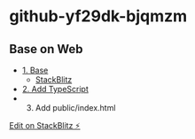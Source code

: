 # github-yf29dk-bjqmzm

## Base on Web

- [1. Base](https://webpack.js.org/guides/getting-started/)
  - [StackBlitz](https://stackblitz.com/github/webpack/webpack.js.org/tree/master/examples/getting-started?terminal=)
- [2. Add TypeScript](https://webpack.js.org/guides/typescript/)
- 3. Add public/index.html


[Edit on StackBlitz ⚡️](https://stackblitz.com/edit/github-yf29dk-bjqmzm)
